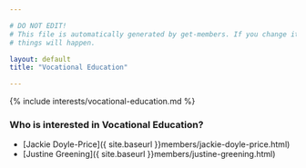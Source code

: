 ```yaml
---

# DO NOT EDIT!
# This file is automatically generated by get-members. If you change it, bad
# things will happen.

layout: default
title: "Vocational Education"

---
```


{% include interests/vocational-education.md %}

### Who is interested in Vocational Education?


* [Jackie Doyle-Price]({ site.baseurl }}members/jackie-doyle-price.html)
* [Justine Greening]({ site.baseurl }}members/justine-greening.html)
